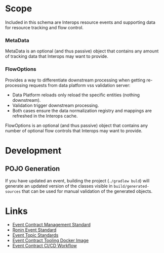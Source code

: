 # Scope

Included in this schema are Interops resource events and supporting data for resource tracking and flow control.

### MetaData

MetaData is an optional (and thus passive) object that contains any amount of tracking data that Interops may want to
provide.

### FlowOptions

Provides a way to differentiate downstream processing when getting re-processing requests from data platform vss
validation server:

- Data Platform reloads only reload the specific entities (nothing downstream).
- Validation trigger downstream processing.
- Both cases ensure the data normalization registry and mappings are refreshed in the Interops cache.

FlowOptions is an optional (and thus passive) object that contains any number of optional flow controls that Interops
may want to provide.

# Development

## POJO Generation

If you have updated an event, building the project (`./gradlew buld`) will generate an updated version of the classes
visible in `build/generated-sources` that can be used for manual validation of the generated objects.

# Links

- [Event Contract Management Standard](https://projectronin.atlassian.net/wiki/spaces/ENG/pages/1797521454/Event+Contract+Management+Standard)
- [Ronin Event Standard](https://projectronin.atlassian.net/wiki/spaces/ENG/pages/1748041738/Ronin+Event+Standard)
- [Event Topic Standards](https://projectronin.atlassian.net/wiki/spaces/ENG/pages/1765998701/Event+Topic+Standards)
- [Event Contract Tooling Docker Image](https://github.com/projectronin/ronin-contract-event-tooling)
- [Event Contract CI/CD Workflow](https://github.com/projectronin/github/blob/event_contract_cicd/.github/workflows/event_contract_cicd.yaml)

